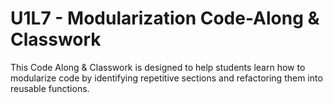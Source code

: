 # U1L7 - Modularization Code-Along & Classwork

This Code Along & Classwork is designed to help students learn how to modularize code by identifying repetitive sections and refactoring them into reusable functions. 
